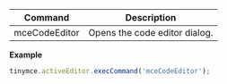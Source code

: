 
| Command       | Description                   |
| ------------- | ----------------------------- |
| mceCodeEditor | Opens the code editor dialog. |

**Example**

```js
tinymce.activeEditor.execCommand('mceCodeEditor');
```
